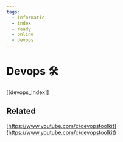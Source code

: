 ```yaml
---
tags:
  - informatic
  - index
  - ready
  - online
  - devops
---
```


# Devops 🛠

[[devops_Index]]

## Related

[https://www.youtube.com/c/devopstoolkit](https://www.youtube.com/c/devopstoolkit)
